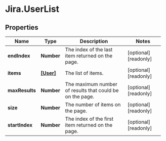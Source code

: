 # Jira.UserList

## Properties

Name | Type | Description | Notes
------------ | ------------- | ------------- | -------------
**endIndex** | **Number** | The index of the last item returned on the page. | [optional] [readonly] 
**items** | [**[User]**](User.md) | The list of items. | [optional] [readonly] 
**maxResults** | **Number** | The maximum number of results that could be on the page. | [optional] [readonly] 
**size** | **Number** | The number of items on the page. | [optional] [readonly] 
**startIndex** | **Number** | The index of the first item returned on the page. | [optional] [readonly] 


